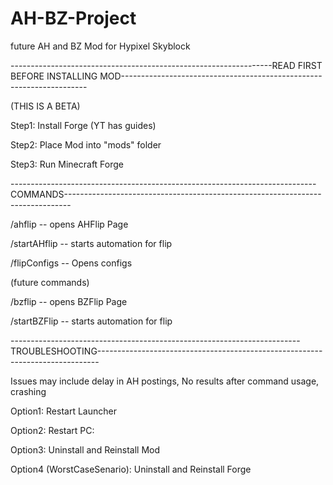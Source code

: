 # AH-BZ-Project
future AH and BZ Mod for Hypixel Skyblock

-----------------------------------------------------------------READ FIRST BEFORE INSTALLING MOD---------------------------------------------------------------------

(THIS IS A BETA)

Step1: Install Forge (YT has guides)

Step2: Place Mod into "mods" folder

Step3: Run Minecraft Forge


----------------------------------------------------------------------------COMMANDS-------------------------------------------------------------------------------



/ahflip -- opens AHFlip Page

/startAHflip -- starts automation for flip

/flipConfigs -- Opens configs

(future commands)

/bzflip -- opens BZFlip Page

/startBZFlip -- starts automation for flip


------------------------------------------------------------------------TROUBLESHOOTING------------------------------------------------------------------------------

Issues may include delay in AH postings, No results after command usage, crashing

Option1: Restart Launcher

Option2: Restart PC:

Option3: Uninstall and Reinstall Mod

Option4 (WorstCaseSenario): Uninstall and Reinstall Forge

